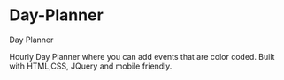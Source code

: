 # Day-Planner
Day Planner

Hourly Day Planner where you can add events that are color coded. Built with HTML,CSS, JQuery and mobile friendly.